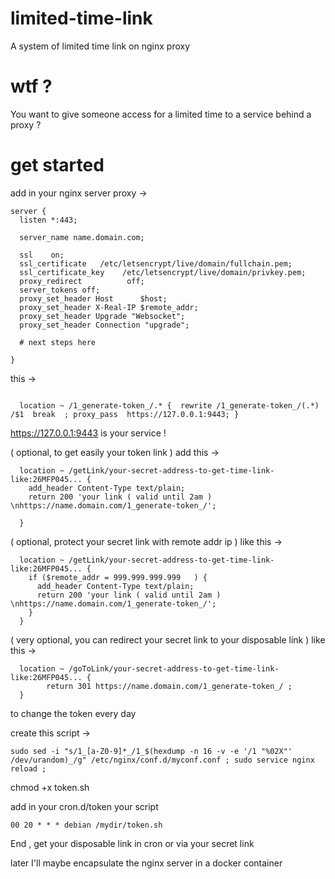 # limited-time-link
A system of limited time link on nginx proxy

# wtf ? 
You want to give someone access for a limited time to a service behind a proxy ?

# get started
add in your nginx server proxy ->
```
server {
  listen *:443;

  server_name name.domain.com;

  ssl    on;
  ssl_certificate   /etc/letsencrypt/live/domain/fullchain.pem;
  ssl_certificate_key    /etc/letsencrypt/live/domain/privkey.pem;
  proxy_redirect          off;
  server_tokens off;
  proxy_set_header Host      $host;
  proxy_set_header X-Real-IP $remote_addr;
  proxy_set_header Upgrade "Websocket";
  proxy_set_header Connection "upgrade";

  # next steps here

}

```


this ->

```
  
  location ~ /1_generate-token_/.* {  rewrite /1_generate-token_/(.*) /$1  break  ; proxy_pass  https://127.0.0.1:9443; }

```

https://127.0.0.1:9443 is your service !


( optional, to get easily your token link ) add this ->
```
  location ~ /getLink/your-secret-address-to-get-time-link-like:26MFP045... {
    add_header Content-Type text/plain; 
    return 200 'your link ( valid until 2am ) \nhttps://name.domain.com/1_generate-token_/';
        
  }
```
( optional, protect your secret link with remote addr ip ) like this ->

```
  location ~ /getLink/your-secret-address-to-get-time-link-like:26MFP045... {
    if ($remote_addr = 999.999.999.999   ) {
      add_header Content-Type text/plain; 
      return 200 'your link ( valid until 2am ) \nhttps://name.domain.com/1_generate-token_/';
    }
  }

```
( very optional, you can redirect your secret link to your disposable link ) like this ->
```
  location ~ /goToLink/your-secret-address-to-get-time-link-like:26MFP045... {   
        return 301 https://name.domain.com/1_generate-token_/ ;  
  }
```

to change the token every day

create this script ->
```
sudo sed -i "s/1_[a-Z0-9]*_/1_$(hexdump -n 16 -v -e '/1 "%02X"' /dev/urandom)_/g" /etc/nginx/conf.d/myconf.conf ; sudo service nginx reload ; 
```
chmod +x token.sh

add in your cron.d/token your script

```
00 20 * * * debian /mydir/token.sh
```

End , get your disposable link in cron or via your secret link 

later I'll maybe encapsulate the nginx server in a docker container
